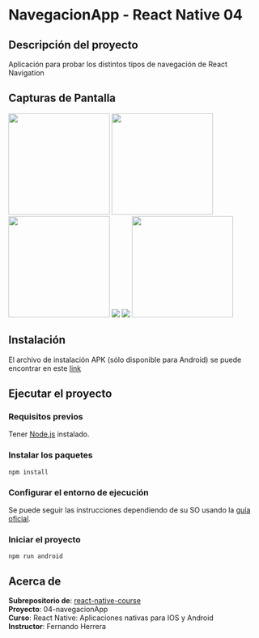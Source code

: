 # NavegacionApp - React Native 04

## Descripción del proyecto

Aplicación para probar los distintos tipos de navegación de React Navigation

## Capturas de Pantalla

<img src="https://user-images.githubusercontent.com/89869980/212590759-fc9623e7-f8b5-4a08-8d38-4c1104d70fca.jpg" width="200"/>

<img src="https://user-images.githubusercontent.com/89869980/212590788-9940e013-44eb-48aa-8c29-aef786409dbd.jpg" width="200"/>

<img src="https://user-images.githubusercontent.com/89869980/212590878-9f5efcfb-11fa-4bac-a98c-624cd5d26bbc.jpg" width="200"/>

<img src="https://user-images.githubusercontent.com/89869980/212590900-e6785cd8-7b9f-41d3-9310-f7581b63ff08.jpg" />

<img src="https://user-images.githubusercontent.com/89869980/212590933-2417eefb-0809-4059-8b32-6cb4b89007f8.jpg" />

<img src="https://user-images.githubusercontent.com/89869980/212590956-db3124b3-a674-48fd-b6ed-dff36b46e0e1.jpg" width="200"/>

## Instalación

El archivo de instalación APK (sólo disponible para Android) se puede encontrar en este [link](https://github.com/andresMataX/navegacionApp/releases/tag/v1.0.0)

## Ejecutar el proyecto

### Requisitos previos

Tener [Node.js](https://nodejs.org/es/download/) instalado.

### Instalar los paquetes

```
npm install
```

### Configurar el entorno de ejecución

Se puede seguir las instrucciones dependiendo de su SO usando la [guía oficial](https://reactnative.dev/docs/environment-setup).

### Iniciar el proyecto

```
npm run android
```

## Acerca de

**Subrepositorio de**: [react-native-course](https://github.com/andresMataX/react-native-course)
<br>
**Proyecto**: 04-navegacionApp
<br>
**Curso**: React Native: Aplicaciones nativas para IOS y Android
<br>
**Instructor**: Fernando Herrera
